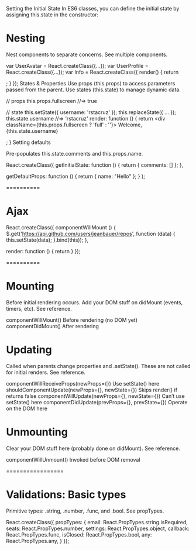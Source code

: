 Setting the Initial State
In ES6 classes, you can define the initial state by assigning this.state in the constructor:

# Nesting
Nest components to separate concerns. See multiple components.

var UserAvatar  = React.createClass({...});
var UserProfile = React.createClass({...});
var Info = React.createClass({
  render() {
    return <div>
      <UserAvatar src={this.props.avatar} />
      <UserProfile username={this.props.username} />
    </div>;
  }
});
States & Properties
Use props (this.props) to access parameters passed from the parent. Use states (this.state) to manage dynamic data.

<MyComponent fullscreen={true} />
// props
  this.props.fullscreen //=> true

// state
  this.setState({ username: 'rstacruz' });
  this.replaceState({ ... });
  this.state.username //=> 'rstacruz'
render: function () {
  return <div className={this.props.fullscreen ? 'full' : ''}>
    Welcome, {this.state.username}
  </div>;
}
Setting defaults

Pre-populates this.state.comments and this.props.name.

React.createClass({
  getInitialState: function () {
    return { comments: [] };
  },

  getDefaultProps: function () {
    return { name: "Hello" };
  }
);

==========

# Ajax
React.createClass({
  componentWillMount () {
    $.get('https://api.github.com/users/jeanbauer/repos', function (data) {
      this.setState(data);
    }.bind(this));
  },

  render: function () {
    return <CommentList data={this.state.data} />
  }
});

==========

# Mounting

Before initial rendering occurs. Add your DOM stuff on didMount (events, timers, etc). See reference.

componentWillMount()	Before rendering (no DOM yet)
componentDidMount()	After rendering

# Updating

Called when parents change properties and .setState(). These are not called for initial renders. See reference.

componentWillReceiveProps(newProps={})	Use setState() here
shouldComponentUpdate(newProps={}, newState={})	Skips render() if returns false
componentWillUpdate(newProps={}, newState={})	Can’t use setState() here
componentDidUpdate(prevProps={}, prevState={})	Operate on the DOM here

# Unmounting

Clear your DOM stuff here (probably done on didMount). See reference.

componentWillUnmount()	Invoked before DOM removal


=================


# Validations: Basic types

Primitive types: .string, .number, .func, and .bool. See propTypes.

React.createClass({
  propTypes: {
    email:      React.PropTypes.string.isRequired,
    seats:      React.PropTypes.number,
    settings:   React.PropTypes.object,
    callback:   React.PropTypes.func,
    isClosed:   React.PropTypes.bool,
    any:        React.PropTypes.any,
  }
});
